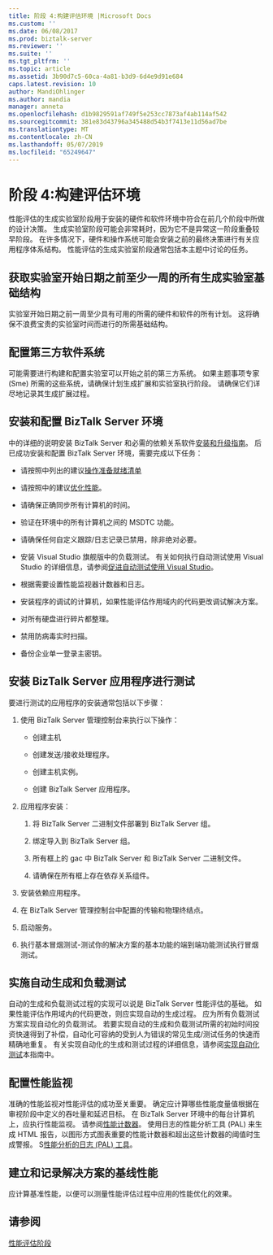 ```yaml
---
title: 阶段 4:构建评估环境 |Microsoft Docs
ms.custom: ''
ms.date: 06/08/2017
ms.prod: biztalk-server
ms.reviewer: ''
ms.suite: ''
ms.tgt_pltfrm: ''
ms.topic: article
ms.assetid: 3b90d7c5-60ca-4a81-b3d9-6d4e9d91e684
caps.latest.revision: 10
author: MandiOhlinger
ms.author: mandia
manager: anneta
ms.openlocfilehash: d1b9829591af749f5e253cc7873af4ab114af542
ms.sourcegitcommit: 381e83d43796a345488d54b3f7413e11d56ad7be
ms.translationtype: MT
ms.contentlocale: zh-CN
ms.lasthandoff: 05/07/2019
ms.locfileid: "65249647"
---
```

# <a name="phase-4-building-the-assessment-environment"></a>阶段 4:构建评估环境
性能评估的生成实验室阶段用于安装的硬件和软件环境中符合在前几个阶段中所做的设计决策。 生成实验室阶段可能会非常耗时，因为它不是异常这一阶段重叠较早阶段。 在许多情况下，硬件和操作系统可能会安装之前的最终决策进行有关应用程序体系结构。 性能评估的生成实验室阶段通常包括本主题中讨论的任务。  
  
## <a name="obtain-all-build-lab-infrastructure-at-least-a-week-in-advance-of-the-lab-start-date"></a>获取实验室开始日期之前至少一周的所有生成实验室基础结构  
 实验室开始日期之前一周至少具有可用的所需的硬件和软件的所有计划。 这将确保不浪费宝贵的实验室时间而进行的所需基础结构。  
  
## <a name="configure-third-party-software-systems"></a>配置第三方软件系统  
 可能需要进行构建和配置实验室可以开始之前的第三方系统。 如果主题事项专家 (Sme) 所需的这些系统，请确保计划生成扩展和实验室执行阶段。 请确保它们详尽地记录其生成扩展过程。  
  
## <a name="install-and-configure-the-biztalk-server-environment"></a>安装和配置 BizTalk Server 环境  
 中的详细的说明安装 BizTalk Server 和必需的依赖关系软件[安装和升级指南](../install-and-config-guides/biztalk-server-what-s-new-installation-configuration-and-upgrade.md)。 后已成功安装和配置 BizTalk Server 环境，需要完成以下任务：  
  
-   请按照中列出的建议[操作准备就绪清单](operational-readiness-checklists.md)
  
-   请按照中的建议[优化性能](../technical-guides/optimizing-performance.md)。  
  
-   请确保正确同步所有计算机的时间。  
  
-   验证在环境中的所有计算机之间的 MSDTC 功能。  
  
-   请确保任何自定义跟踪/日志记录已禁用，除非绝对必要。  
  
-   安装 Visual Studio 旗舰版中的负载测试。  有关如何执行自动测试使用 Visual Studio 的详细信息，请参阅[促进自动测试使用 Visual Studio](../technical-guides/using-visual-studio-to-facilitate-automated-testing.md)。  
  
-   根据需要设置性能监视器计数器和日志。  
  
-   安装程序的调试的计算机，如果性能评估作用域内的代码更改调试解决方案。  
  
-   对所有硬盘进行碎片都整理。  
  
-   禁用防病毒实时扫描。  
  
-   备份企业单一登录主密钥。  
  
## <a name="install-the-biztalk-server-application-to-be-tested"></a>安装 BizTalk Server 应用程序进行测试  
 要进行测试的应用程序的安装通常包括以下步骤：  
  
1.  使用 BizTalk Server 管理控制台来执行以下操作：  
  
    -   创建主机  
  
    -   创建发送/接收处理程序。  
  
    -   创建主机实例。  
  
    -   创建 BizTalk Server 应用程序。  
  
2.  应用程序安装：  
  
    1.  将 BizTalk Server 二进制文件部署到 BizTalk Server 组。  
  
    2.  绑定导入到 BizTalk Server 组。  
  
    3.  所有框上的 gac 中 BizTalk Server 和 BizTalk Server 二进制文件。  
  
    4.  请确保在所有框上存在依存关系组件。  
  
3.  安装依赖应用程序。  
  
4.  在 BizTalk Server 管理控制台中配置的传输和物理终结点。  
  
5.  启动服务。  
  
6.  执行基本冒烟测试-测试你的解决方案的基本功能的端到端功能测试执行冒烟测试。  
  
## <a name="implement-automated-build-and-load-testing"></a>实施自动生成和负载测试  
 自动的生成和负载测试过程的实现可以说是 BizTalk Server 性能评估的基础。 如果性能评估作用域内的代码更改，则应实现自动的生成过程。 应为所有负载测试方案实现自动化的负载测试。 若要实现自动的生成和负载测试所需的初始时间投资快速得到了补偿，自动化可容纳的受到人为错误的常见生成/测试任务的快速而精确地重复。 有关实现自动化的生成和测试过程的详细信息，请参阅[实现自动化测试](../technical-guides/implementing-automated-testing.md)本指南中。  
  
## <a name="configure-performance-monitoring"></a>配置性能监视  
 准确的性能监视对性能评估的成功至关重要。 确定应计算哪些性能度量值根据在审视阶段中定义的吞吐量和延迟目标。 在 BizTalk Server 环境中的每台计算机上，应执行性能监视。 请参阅[性能计数器](../core/performance-counters.md)。 使用日志的性能分析工具 (PAL) 来生成 HTML 报告，以图形方式图表重要的性能计数器和超出这些计数器的阈值时生成警报。 S[性能分析的日志 (PAL) 工具](https://github.com/clinthuffman/PAL)。  
  
## <a name="establish-and-document-the-solutions-baseline-performance"></a>建立和记录解决方案的基线性能  
 应计算基准性能，以便可以测量性能评估过程中应用的性能优化的效果。  
  
## <a name="see-also"></a>请参阅  
 [性能评估阶段](../technical-guides/phases-of-a-performance-assessment.md)